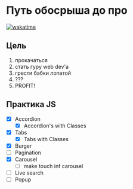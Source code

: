 # Путь обосрыша до про

[![wakatime](https://wakatime.com/badge/github/courses-of-the-joskosti/sergeant-mosmain.svg?style=flat-square)](https://wakatime.com/badge/github/courses-of-the-joskosti/sergeant-mosmain)

## Цель

1. прокачаться
2. стать гуру web dev'a
3. грести бабки лопатой
4. ???
5. PROFIT!

## Практика JS

- [x] Accordion
  - [x] Accordion's with Classes
- [x] Tabs
  - [x] Tabs with Classes
- [x] Burger
- [ ] Pagination
- [x] Carousel
  - [ ] make touch inf carousel
- [ ] Live search
- [ ] Popup
